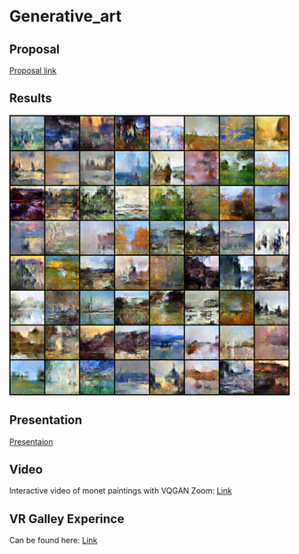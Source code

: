# Generative_art

## Proposal
[Proposal link](https://github.com/SDAIA-T5-Projects/Generative_art/blob/main/Proposal/Proposal.pdf)


## Results
![Photo](https://raw.githubusercontent.com/SDAIA-T5-Projects/Generative_art/main/photos/generated-images-0501.png)


## Presentation
[Presentaion](https://github.com/SDAIA-T5-Projects/Generative_art/blob/main/Presentation/Generative_art.pdf)


## Video
Interactive video of monet paintings with VQGAN Zoom: [Link](https://drive.google.com/file/d/1tsLlFXjp-Qfw9z4N6ow1ZitIw_hD2Bk7/view)


## VR Galley Experince
Can be found here: [Link](https://drive.google.com/file/d/1rXzQ9fmQzCOijoLqMRj0nraKvHvA2lSh/view?usp=sharing)
